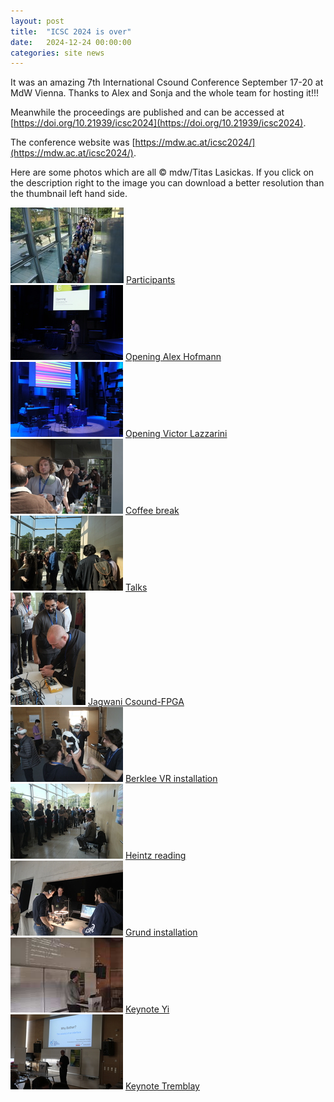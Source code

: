 ```yaml
---
layout: post
title:  "ICSC 2024 is over"
date:   2024-12-24 00:00:00
categories: site news
---
```


It was an amazing 7th International Csound Conference September 17-20 at MdW Vienna. Thanks to Alex and Sonja and the whole team for hosting it!!!

Meanwhile the proceedings are published and can be accessed at [https://doi.org/10.21939/icsc2024](https://doi.org/10.21939/icsc2024).

The conference website was [https://mdw.ac.at/icsc2024/](https://mdw.ac.at/icsc2024/).

Here are some photos which are all © mdw/Titas Lasickas. If you click on the description right to the image you can download a better resolution than the thumbnail left hand side.

![](/images/icsc-2024/iscs-2024-group-photo-tn.jpg) [Participants](/images/icsc-2024/iscs-2024-group-photo-sm.jpg)  
![](/images/icsc-2024/opening-alex-hofmann-tn.jpg) [Opening Alex Hofmann](/images/icsc-2024/opening-alex-hofmann-sm.jpg)  
![](/images/icsc-2024/opening-victor-lazzarini-tn.jpg) [Opening Victor Lazzarini](/images/icsc-2024/opening-victor-lazzarini-sm.jpg)  
![](/images/icsc-2024/coffee-break-tn.jpg) [Coffee break](/images/icsc-2024/coffee-break-sm.jpg)  
![](/images/icsc-2024/talks-tn.jpg) [Talks](/images/icsc-2024/talks-sm.jpg)  
![](/images/icsc-2024/aman-jagwani-csound-FPGA-tn.jpg) [Jagwani Csound-FPGA](/images/icsc-2024/aman-jagwani-csound-FPGA-sm.jpg)  
![](/images/icsc-2024/berklee-VR-tn.jpg) [Berklee VR installation](/images/icsc-2024/berklee-VR-sm.jpg)  
![](/images/icsc-2024/heintz-reading-tn.jpg) [Heintz reading](/images/icsc-2024/heintz-reading-sm.jpg)  
![](/images/icsc-2024/tim-tarek-grund-at-installation-tn.jpg) [Grund installation](/images/icsc-2024/tim-tarek-grund-at-installation-sm.jpg)  
![](/images/icsc-2024/keynote-steven-yi-tn.jpg) [Keynote Yi](/images/icsc-2024/keynote-steven-yi-sm.jpg)  
![](/images/icsc-2024/keynote-tremblay-tn.jpg) [Keynote Tremblay](/images/icsc-2024/keynote-tremblay-sm.jpg)